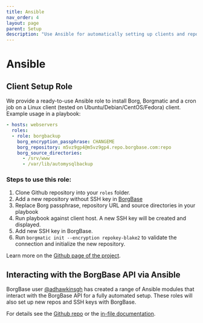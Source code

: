 ```yaml
---
title: Ansible
nav_order: 4
layout: page
parent: Setup
description: "Use Ansible for automatically setting up clients and repositories."
---
```

# Ansible

## Client Setup Role

We provide a ready-to-use Ansible role to install Borg, Borgmatic and a cron job on a Linux client (tested on Ubuntu/Debian/CentOS/Fedora) client. Example usage in a playbook:

```yaml
- hosts: webservers
  roles:
  - role: borgbackup
    borg_encryption_passphrase: CHANGEME
    borg_repository: m5vz9gp4@m5vz9gp4.repo.borgbase.com:repo
    borg_source_directories:
      - /srv/www
      - /var/lib/automysqlbackup
```

### Steps to use this role:

1. Clone Github repository into your `roles` folder.
2. Add a new repository without SSH key in [BorgBase](https://www.borgbase.com)
3. Replace Borg passphrase, repository URL and source directories in your playbook
4. Run playbook against client host. A new SSH key will be created and displayed.
5. Add new SSH key in BorgBase.
6. Run `borgmatic init --encryption repokey-blake2` to validate the connection and initialize the new repository.

Learn more on the [Github page of the project](https://github.com/borgbase/ansible-role-borgbackup).

## Interacting with the BorgBase API via Ansible

BorgBase user [@adhawkinsgh](https://twitter.com/adhawkinsgh/) has created a range of Ansible modules that interact with the BorgBase API for a fully automated setup. These roles will also set up new repos and SSH keys with BorgBase.

For details see the [Github repo](https://github.com/adhawkins/ansible-borgbase) or the [in-file documentation](https://github.com/adhawkins/ansible-borgbase/blob/master/borgbase_repo.py).

